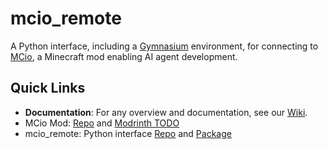 # mcio_remote
A Python interface, including a [Gymnasium](https://gymnasium.farama.org/) environment, for connecting to [MCio](https://github.com/twoturtles/MCio), a Minecraft mod enabling AI agent development.

## Quick Links ##

- **Documentation**: For any overview and documentation, see our [Wiki](https://github.com/twoturtles/mcio_remote/wiki).
- MCio Mod: [Repo](https://github.com/twoturtles/MCio) and [Modrinth TODO](TODO)
- mcio_remote: Python interface [Repo](https://github.com/twoturtles/mcio_remote) and [Package](https://pypi.org/project/mcio_remote/)
